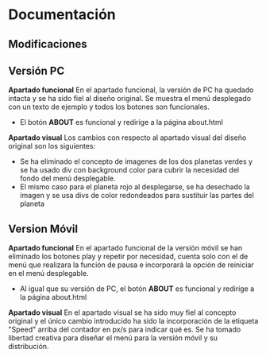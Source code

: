 # Documentación

## Modificaciones

## **Versión PC**

**Apartado funcional**
En el apartado funcional, la versión de PC ha quedado intacta y se ha sido fiel al diseño original.
Se muestra el menú desplegado con un texto de ejemplo y todos los botones son funcionales.
* El botón **ABOUT** es funcional y redirige a la página about.html

**Apartado visual**
Los cambios con respecto al apartado visual del diseño original son los siguientes:
* Se ha eliminado el concepto de imagenes de los dos planetas verdes y se ha usado div con background color para cubrir la necesidad del fondo del menú desplegable.
* El mismo caso para el planeta rojo al desplegarse, se ha desechado la imagen y se usa divs de color redondeados para sustituir las partes del planeta

## **Version Móvil**

**Apartado funcional**
En el apartado funcional de la versión móvil se han eliminado los botones play y repetir por necesidad, cuenta solo con el de menú
que realizara la función de pausa e incorporará la opción de reiniciar en el menú desplegable.
* Al igual que su versión de PC, el botón **ABOUT** es funcional y redirige a la página about.html

**Apartado visual**
En el apartado visual se ha sido muy fiel al concepto original y el único cambio introducido ha sido la incorporación de la etiqueta "Speed" arriba del contador en px/s para indicar qué es. Se ha tomado libertad creativa para diseñar el menú para la versión móvil y su distribución.
